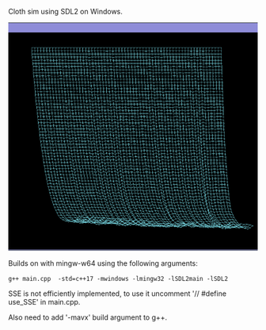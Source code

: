 Cloth sim using SDL2 on Windows.

![cloth.png](https://github.com/doug-h/cloth_sim/blob/master/cloth.png)

Builds on with mingw-w64 using the following arguments:
```
g++ main.cpp  -std=c++17 -mwindows -lmingw32 -lSDL2main -lSDL2
```


SSE is not efficiently implemented, to use it uncomment '// #define use_SSE' in main.cpp.

Also need to add '-mavx' build argument to g++.
